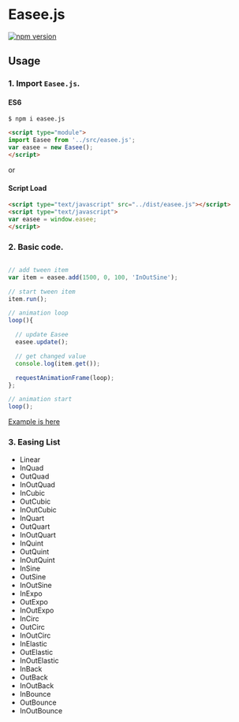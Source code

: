# Easee.js

[![npm version](https://badge.fury.io/js/easee.js.svg)](https://badge.fury.io/js/easee.js)

## Usage


### 1. Import `Easee.js`.

#### ES6

```
$ npm i easee.js
```

```html
<script type="module">
import Easee from '../src/easee.js';
var easee = new Easee();
</script>
```

or

#### Script Load

```html
<script type="text/javascript" src="../dist/easee.js"></script>
<script type="text/javascript">
var easee = window.easee;
</script>
```


### 2. Basic code.

```javascript

// add tween item
var item = easee.add(1500, 0, 100, 'InOutSine');

// start tween item
item.run();

// animation loop
loop(){

  // update Easee
  easee.update();

  // get changed value
  console.log(item.get());

  requestAnimationFrame(loop);
};

// animation start
loop();
```

<a href="http://hisayoshihayashi.com/0/easee/example/" target="_blank">Example is here</a>


### 3. Easing List

- Linear
- InQuad
- OutQuad
- InOutQuad
- InCubic
- OutCubic
- InOutCubic
- InQuart
- OutQuart
- InOutQuart
- InQuint
- OutQuint
- InOutQuint
- InSine
- OutSine
- InOutSine
- InExpo
- OutExpo
- InOutExpo
- InCirc
- OutCirc
- InOutCirc
- InElastic
- OutElastic
- InOutElastic
- InBack
- OutBack
- InOutBack
- InBounce
- OutBounce
- InOutBounce

